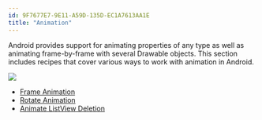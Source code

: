 ```yaml
---
id: 9F7677E7-9E11-A59D-135D-EC1A7613AA1E
title: "Animation"
---
```


Android provides support for animating properties of any type as well as animating frame-by-frame with several Drawable objects. This section includes recipes that cover various ways to work with animation in Android.

 [ ![](Images/screen2.png)](Images/screen2.png)

-  <span class="noChildren"><a href="/recipes/android/other_ux/animation/frame_animation">Frame Animation</a></span>
-  <span class="noChildren"><a href="/recipes/android/other_ux/animation/rotate_animation">Rotate Animation</a></span>
-  <span class="noChildren"><a href="/recipes/android/other_ux/animation/animate_listview_deletion">Animate ListView Deletion</a></span>
